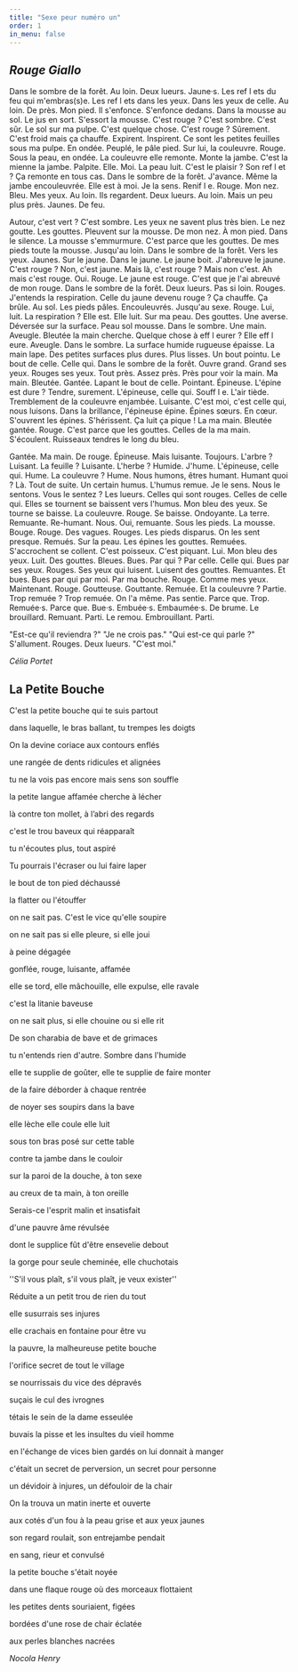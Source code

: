 ```yaml
---
title: "Sexe peur numéro un"
order: 1
in_menu: false
---
```

## _Rouge Giallo_

Dans le sombre de la forêt.
Au loin. Deux lueurs.
Jaune·s.
Les ref l ets du feu qui m'embras(s)e.
Les ref l ets dans les yeux.
Dans les yeux de celle.
Au loin.
De près. Mon pied. Il s'enfonce. S'enfonce dedans. Dans la mousse au sol. Le jus en sort. S'essort la mousse. C'est rouge ? C'est sombre. C'est sûr. 
Le sol sur ma pulpe. C'est quelque chose. C'est rouge ? Sûrement. C'est froid mais ça chauffe. Expirent. Inspirent. Ce sont les petites feuilles sous ma pulpe. En ondée.
Peuplé, le pâle pied. Sur lui, la couleuvre. Rouge. Sous la peau, en ondée. La couleuvre elle remonte. Monte la jambe. C'est la mienne la jambe. Palpite. Elle. 
Moi. La peau luit. C'est le plaisir ? Son ref l et ? Ça remonte en tous cas. 
Dans le sombre de la forêt. J'avance. Même la jambe encouleuvrée. Elle est à moi. 
Je la sens. 
Renif l e.
Rouge. Mon nez. 
Bleu. Mes yeux. 
Au loin. Ils regardent. 
Deux lueurs. Au loin. Mais un peu plus près. 
Jaunes. De feu.

Autour, c'est vert ? C'est sombre.
Les yeux ne savent plus très bien. 
Le nez goutte. Les gouttes. Pleuvent sur la mousse. De mon nez. À mon pied. Dans le silence. 
La mousse s'emmurmure. C'est parce que les gouttes. 
De mes pieds toute la mousse. Jusqu'au loin. Dans le sombre de la forêt. Vers les yeux. Jaunes. Sur le jaune. Dans le jaune. Le jaune boit. J'abreuve le jaune. C'est rouge ? Non, c'est jaune. Mais là, c'est rouge ? Mais non c'est. Ah mais c'est rouge. 
Oui. Rouge. Le jaune est rouge. 
C'est que je l'ai abreuvé de mon rouge. 
Dans le sombre de la forêt. Deux lueurs. Pas si loin. Rouges.
J'entends la respiration. Celle du jaune devenu rouge ? Ça chauffe. Ça brûle. 
Au sol. Les pieds pâles. Encouleuvrés. Jusqu'au sexe. Rouge. Lui, luit. 
La respiration ? Elle est. Elle luit. Sur ma peau. Des gouttes. Une averse. Déversée sur la surface. Peau sol mousse. 
Dans le sombre. Une main. Aveugle. Bleutée la main cherche. Quelque chose à eff l eurer ? 
Elle eff l eure. Aveugle. Dans le sombre. La surface humide rugueuse épaisse. 
La main lape. 
Des petites surfaces plus dures. Plus lisses. 
Un bout pointu. 
Le bout de celle. 
Celle qui. Dans le sombre de la forêt. Ouvre grand. Grand ses yeux. Rouges ses yeux. Tout près. Assez près. Près pour voir la main. Ma main. Bleutée. Gantée. 
Lapant le bout de celle. Pointant. Épineuse. L'épine est dure ? Tendre, surement. 
L'épineuse, celle qui. Souff l e. L'air tiède. Tremblement de la couleuvre enjambée. 
Luisante. C'est moi, c'est celle qui, nous luisons. Dans la brillance, l'épineuse épine. Épines sœurs. En cœur. S'ouvrent les épines. S'hérissent. Ça luit ça pique !
La ma main. Bleutée gantée. Rouge. C'est parce que les gouttes. 
Celles de la ma main. S'écoulent. Ruisseaux tendres le long du bleu.



Gantée. Ma main. De rouge. Épineuse. Mais luisante. Toujours. L'arbre ? Luisant. 
La feuille ? Luisante. L'herbe ? Humide. J'hume. L'épineuse, celle qui. Hume. La couleuvre ? Hume. 
Nous humons, êtres humant. Humant quoi ? Là. Tout de suite. Un certain humus. 
L'humus remue. 
Je le sens. Nous le sentons. 
Vous le sentez ?
Les lueurs. Celles qui sont rouges. Celles de celle qui. Elles se tournent se baissent vers l'humus. Mon bleu des yeux. Se tourne se baisse. La couleuvre. 
Rouge. Se baisse. 
Ondoyante. 
La terre.
Remuante. Re-humant. Nous. Oui, remuante. 
Sous les pieds. La mousse. Bouge. Rouge. 
Des vagues. Rouges. 
Les pieds disparus. On les sent presque. Remués.
Sur la peau. Les épines les gouttes. Remuées. S'accrochent se collent. C'est poisseux. C'est piquant. Lui. Mon bleu des yeux. Luit. Des gouttes. Bleues. Bues. 
Par qui ? Par celle. Celle qui. Bues par ses yeux. Rouges. Ses yeux qui luisent. 
Luisent des gouttes. Remuantes. Et bues. Bues par qui par moi. Par ma bouche. 
Rouge. Comme mes yeux. Maintenant. Rouge. Goutteuse. Gouttante. 
Remuée. 
Et la couleuvre ?
Partie.
Trop remuée ?
Trop remuée. 
On l'a même. Pas sentie. Parce que. Trop. Remuée·s. Parce que. Bue·s. Embuée·s. 
Embaumée·s. De brume. Le brouillard. Remuant. Parti. 
Le remou. Embrouillant. Parti.


"Est-ce qu'il reviendra ?" "Je ne crois pas."
"Qui est-ce qui parle ?"
S'allument. Rouges. Deux lueurs. 
"C'est moi."

*Célia Portet*



## La Petite Bouche

C'est la petite bouche qui te suis partout

dans laquelle, le bras ballant, tu trempes les doigts


On la devine coriace aux contours enflés

une rangée de dents ridicules et alignées

tu ne la vois pas encore mais sens son souffle

la petite langue affamée cherche à lécher

là contre ton mollet, à l’abri des regards

c'est le trou baveux qui réapparaît

tu n'écoutes plus, tout aspiré


Tu pourrais l'écraser ou lui faire laper

le bout de ton pied déchaussé

la flatter ou l'étouffer

on ne sait pas. C'est le vice qu'elle soupire

on ne sait pas si elle pleure, si elle joui

à peine dégagée

gonflée, rouge, luisante, affamée

elle se tord, elle mâchouille, elle expulse, elle ravale

c'est la litanie baveuse

on ne sait plus, si elle chouine ou si elle rit


De son charabia de bave et de grimaces

tu n'entends rien d'autre. Sombre dans l'humide

elle te supplie de goûter, elle te supplie de faire monter

de la faire déborder à chaque rentrée

de noyer ses soupirs dans la bave

elle lèche elle coule elle luit

sous ton bras posé sur cette table

contre ta jambe dans le couloir

sur la paroi de la douche, à ton sexe

au creux de ta main, à ton oreille


Serais-ce l'esprit malin et insatisfait

d'une pauvre âme révulsée

dont le supplice fût d'être ensevelie debout

la gorge pour seule cheminée, elle chuchotais

''S'il vous plaît, s'il vous plaît, je veux exister''


Réduite a un petit trou de rien du tout

elle susurrais ses injures

elle crachais en fontaine pour être vu

la pauvre, la malheureuse petite bouche

l'orifice secret de tout le village

se nourrissais du vice des dépravés

suçais le cul des ivrognes

tétais le sein de la dame esseulée

buvais la pisse et les insultes du vieil homme

en l'échange de vices bien gardés on lui donnait à manger

c'était un secret de perversion, un secret pour personne

un dévidoir à injures, un défouloir de la chair


On la trouva un matin inerte et ouverte

aux cotés d'un fou à la peau grise et aux yeux jaunes

son regard roulait, son entrejambe pendait

en sang, rieur et convulsé

la petite bouche s'était noyée

dans une flaque rouge où des morceaux flottaient

les petites dents souriaient, figées

bordées d'une rose de chair éclatée

aux perles blanches nacrées



*Nocola Henry* 